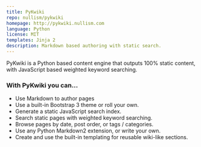 ```yaml
---
title: PyKwiki
repo: nullism/pykwiki
homepage: http://pykwiki.nullism.com
language: Python
license: MIT
templates: Jinja 2
description: Markdown based authoring with static search. 
---
```


PyKwiki is a Python based content engine that outputs 100% static content, with JavaScript based weighted keyword searching. 

### With PyKwiki you can...

* Use Markdown to author pages
* Use a built-in Bootstrap 3 theme or roll your own.
* Generate a static JavaScript search index.
* Search static pages with weighted keyword searching.
* Browse pages by date, post order, or tags / categories.
* Use any Python Markdown2 extension, or write your own.
* Create and use the built-in templating for reusable wiki-like sections.


